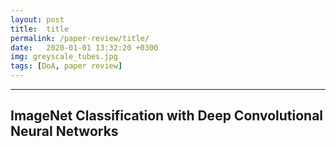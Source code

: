 ```yaml
---
layout: post
title:  title
permalink: /paper-review/title/
date:   2020-01-01 13:32:20 +0300
img: greyscale_tubes.jpg
tags: [DoA, paper review]
---
```


---

## ImageNet Classification with Deep Convolutional Neural Networks
